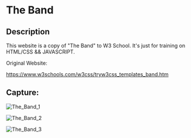 # The Band

## Description
This website is a copy of "The Band" to W3 School. It's just for training on HTML/CSS && JAVASCRIPT.

Original Website:

https://www.w3schools.com/w3css/tryw3css_templates_band.htm

## Capture:

![The_Band_1](https://github.com/Bernardo59/Website_TheBand/blob/master/assets/img/TheBand_1.png?raw=true) 

![The_Band_2](https://github.com/Bernardo59/Website_TheBand/blob/master/assets/img/TheBand_2.png?raw=true) 

![The_Band_3](https://github.com/Bernardo59/Website_TheBand/blob/master/assets/img/TheBand_3.png?raw=true) 
